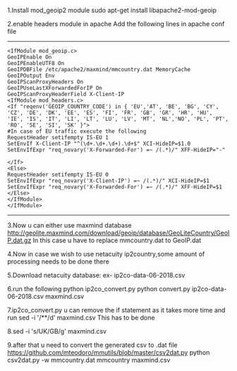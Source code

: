 1.Install mod_geoip2 module
sudo apt-get install libapache2-mod-geoip

2.enable headers module in apache
Add the following lines in apache conf file

---------------------------------------
```
<IfModule mod_geoip.c>
GeoIPEnable On
GeoIPEnableUTF8 On
GeoIPDBFile /etc/apache2/maxmind/mmcountry.dat MemoryCache
GeoIPOutput Env
GeoIPScanProxyHeaders On
GeoIPUseLastXForwardedForIP On
GeoIPScanProxyHeaderField X-Client-IP
<IfModule mod_headers.c>
<If "reqenv('GEOIP_COUNTRY_CODE') in { 'EU','AT', 'BE', 'BG', 'CY', 'CZ', 'DE', 'DK', 'EE', 'ES', 'FI', 'FR', 'GB', 'GR', 'HR', 'HU', 'IE', 'IS', 'IT', 'LI', 'LT', 'LU', 'LV', 'MT', 'NL','NO', 'PL', 'PT', 'RO', 'SE', 'SI', 'SK' }">
#In case of EU traffic execute the following
RequestHeader setifempty IS-EU 1
SetEnvIf X-Client-IP "^(\d+.\d+.\d+).\d+$" XCI-HideIP=$1.0
SetEnvIfExpr "req_novary('X-Forwarded-For') =~ /(.*)/" XFF-HideIP="-"

</If>
<Else>
RequestHeader setifempty IS-EU 0
SetEnvIfExpr "req_novary('X-Client-IP') =~ /(.*)/" XCI-HideIP=$1
SetEnvIfExpr "req_novary('X-Forwarded-For') =~ /(.*)/" XFF-HideIP=$1
</Else>
</IfModule>
</IfModule>

```
 ------------------------------------------------------

3.Now u can either use maxmind database
http://geolite.maxmind.com/download/geoip/database/GeoLiteCountry/GeoIP.dat.gz
In this case u have to replace mmcountry.dat to GeoIP.dat

4.Now in case we wish to use netacuity ip2country,some amount of processing needs to be done there

5.Download netacuity database:
ex- ip2co-data-06-2018.csv

6.run the following python ip2co_convert.py
python convert.py ip2co-data-06-2018.csv maxmind.csv

7.ip2co_convert.py u can remove the if statement as it takes more time and run
sed -i '/\*\*/d' maxmind.csv
This has to be done

8.sed -i 's/UK/GB/g' maxmind.csv

9.after that u need to convert the generated csv to .dat file
https://github.com/mteodoro/mmutils/blob/master/csv2dat.py
python csv2dat.py -w mmcountry.dat mmcountry maxmind.csv
